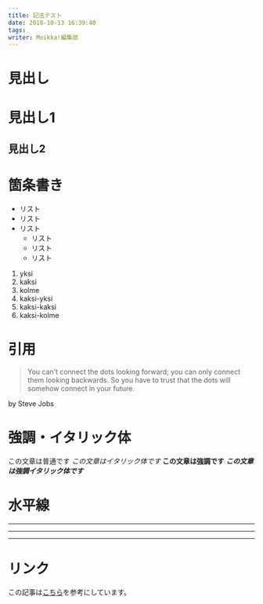 ```yaml
---
title: 記法テスト
date: 2018-10-13 16:39:40
tags:
writer: Moikka!編集部
---
```


<!-- toc -->

# 見出し

# 見出し1
## 見出し2

# 箇条書き
- リスト
- リスト
- リスト
  - リスト
  - リスト
  - リスト

1. yksi
1. kaksi
1. kolme
  1. kaksi-yksi
  1. kaksi-kaksi
  1. kaksi-kolme

# 引用
> You can’t connect the dots looking forward; you can only connect them
> looking backwards. So you have to trust that the dots will somehow
> connect in your future.

by Steve Jobs


# 強調・イタリック体
この文章は普通です
_この文章はイタリック体です_
__この文章は強調です__
___この文章は強調イタリック体です___

# 水平線

***

___

---

# リンク
この記事は[こちら](https://qiita.com/tbpgr/items/989c6badefff69377da7)を参考にしています。

